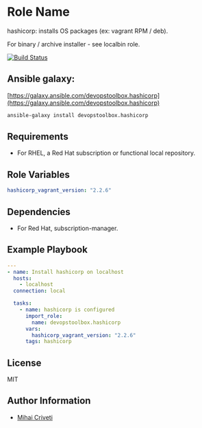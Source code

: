 Role Name
=========

hashicorp: installs OS packages (ex: vagrant RPM / deb).

For binary / archive installer - see localbin role.

[![Build Status](https://travis-ci.org/cmihai-ansible/hashicorp.svg?branch=master)](https://travis-ci.org/cmihai-ansible/hashicorp)

Ansible galaxy:
---------------

[https://galaxy.ansible.com/devopstoolbox.hashicorp](https://galaxy.ansible.com/devopstoolbox.hashicorp)

```bash
ansible-galaxy install devopstoolbox.hashicorp
```

Requirements
------------

- For RHEL, a Red Hat subscription or functional local repository.

Role Variables
--------------

```yaml
hashicorp_vagrant_version: "2.2.6"
```

Dependencies
------------

- For Red Hat, subscription-manager.

Example Playbook
----------------

```yaml
---
- name: Install hashicorp on localhost
  hosts:
    - localhost
  connection: local

  tasks:
    - name: hashicorp is configured
      import_role:
        name: devopstoolbox.hashicorp
      vars:
        hashicorp_vagrant_version: "2.2.6"
      tags: hashicorp
```

License
-------

MIT

Author Information
------------------

- [Mihai Criveti](https://www.linkedin.com/in/devopstoolbox.)
